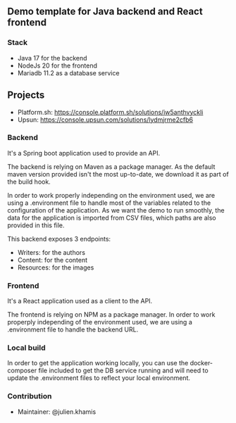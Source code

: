 ## Demo template for Java backend and React frontend

### Stack
- Java 17 for the backend
- NodeJs 20 for the frontend
- Mariadb 11.2 as a database service

## Projects
- Platform.sh: https://console.platform.sh/solutions/iw5anthvyckli
- Upsun: https://console.upsun.com/solutions/lydmjrme2cfb6

### Backend
It's a Spring boot application used to provide an API.

The backend is relying on Maven as a package manager. As the default maven version provided isn't the most up-to-date, we download it as part of the build hook.

In order to work properly independing on the environment used, we are using a .environment file to handle most of the variables related to the configuration of the application.
As we want the demo to run smoothly, the data for the application is imported from CSV files, which paths are also provided in this file.

This backend exposes 3 endpoints:
- Writers: for the authors
- Content: for the content
- Resources: for the images

### Frontend
It's a React application used as a client to the API.

The frontend is relying on NPM as a package manager.
In order to work properply independing of the environment used, we are using a .environment file to handle the backend URL.

### Local build
In order to get the application working locally, you can use the docker-composer file included to get the DB service running and will need to update the .environment files to reflect your local environment.

### Contribution
- Maintainer: @julien.khamis